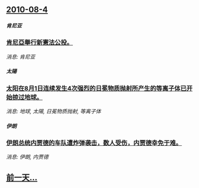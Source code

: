 ## [2010-08-4](/news/2010/08/4/index.md)

##### 肯尼亚
### [ 肯尼亞舉行新憲法公投。](/news/2010/08/4/肯尼亞舉行新憲法公投.md)
_消息: 肯尼亚_

##### 太陽
### [ 太阳在8月1日连续发生4次强烈的日冕物质抛射所产生的等离子体已开始掠过地球。](/news/2010/08/4/太阳在8月1日连续发生4次强烈的日冕物质抛射所产生的等离子体已开始掠过地球.md)
_消息: 地球, 太陽, 日冕物质抛射, 等离子体_

##### 伊朗
### [ 伊朗总统内贾德的车队遭炸弹袭击，数人受伤，内贾德幸免于难。](/news/2010/08/4/伊朗总统内贾德的车队遭炸弹袭击-数人受伤-内贾德幸免于难.md)
_消息: 伊朗, 内贾德_

## [前一天...](/news/2010/08/3/index.md)

